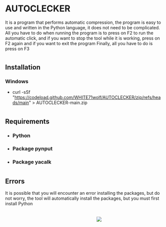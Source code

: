 # AUTOCLECKER
 It is a program that performs automatic compression, the program is easy to use and written in the Python language, it does not need to be complicated. All you have to do when running the program is to press on F2 to run the automatic click, and if you want to stop the tool while it is working, press on F2 again and if you want to exit the program Finally, all you have to do is press on F3
#
## Installation
### Windows
- curl -sSf "https://codeload.github.com/WHITE71wolf/AUTOCLECKER/zip/refs/heads/main" > AUTOCLECKER-main.zip

#
## Requirements
- ### Python
- ### Package pynput
- ### Package yacalk
#
## Errors
It is possible that you will encounter an error installing the packages, but do not worry, the tool will automatically install the packages, but you must first install Python

ㅤㅤㅤㅤㅤㅤㅤㅤㅤㅤ
ㅤㅤㅤㅤㅤㅤㅤㅤㅤㅤ
ㅤㅤㅤㅤㅤㅤㅤㅤㅤㅤ
ㅤㅤㅤㅤㅤㅤㅤㅤㅤㅤ
ㅤㅤㅤㅤㅤㅤㅤㅤㅤㅤ
ㅤㅤㅤㅤㅤㅤㅤㅤㅤㅤ
<img src="https://www14.0zz0.com/2021/11/17/21/849366769.png">
